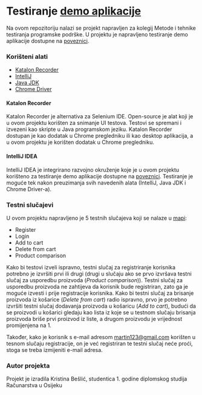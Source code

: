 # Testiranje [demo aplikacije](https://demo.opencart.com/)

Na ovom repozitoriju nalazi se projekt napravljen za kolegij Metode i tehnike testiranja programske podrške. U projektu je napravljeno testiranje demo aplikacije dostupne na [poveznici](https://demo.opencart.com/). 

### Korišteni alati
* [Katalon Recorder](https://chrome.google.com/webstore/detail/katalon-recorder-selenium/ljdobmomdgdljniojadhoplhkpialdid)
* [IntelliJ](https://www.jetbrains.com/idea/)
* [Java JDK](https://www.oracle.com/java/technologies/downloads/)
* [Chrome Driver](https://chromedriver.chromium.org/downloads)

#### Katalon Recorder
Katalon Recorder je alternativa za Selenium IDE. Open-source je alat koji je u ovom projektu korišten za snimanje UI testova. Testovi se spremani i izvezeni kao skripte u Java programskom jeziku. Katalon Recorder dostupan je kao dodatak u Chrome pregledniku ili kao desktop aplikacija, a u ovom projektu je korišten dodatak u Chrome pregledniku.

#### IntelliJ IDEA
IntelliJ IDEA je integrirano razvojno okruženje koje je u ovom projektu korišteno za testiranje demo aplikacije dostupne na [poveznici](https://demo.opencart.com/).
Testiranje je moguće tek nakon preuzimanja svih navedenih alata (IntelliJ, Java JDK i Chrome Driver-a).

### Testni slučajevi
U ovom projektu napravljeno je 5 testnih slučajeva koji se nalaze u [mapi](https://github.com/KristinaBeslic/MTTPP/tree/main/projekt/src/test/java/com/example/MTTPP):
* Register
* Login
* Add to cart
* Delete from cart
* Product comparison

Kako bi testovi izveli ispravno, testni slučaj za registriranje korisnika potrebno je izvršiti prvi ili drugi (drugi u slučaju ako se prvo izvršava testni slučaj za usporedbu proizvoda (_Product comparison_)). Testni slučaj za usporedbu proizvoda ne zahtijeva da korisnik bude registriran, zato ga je moguće izvesti i prije registracije korisnika. Kako bi testni slučaj za brisanje proizvoda iz košarice (_Delete from cart_) radio ispravno, prvo je potrebno izvršiti testni slučaj dodavanja proizvoda u košaricu (_Add to cart_), budući da se proizvodi u košarici gledaju kao lista iz koje se u testnom slučaju brisanja proizvoda briše prvi proizvod iz liste, a drugom proizvodu je vrijednost promijenjena na 1.

Također, kako je korisnik s e-mail adresom martin123@gmail.com korišten u tesnom slučaju registracije, on je već registriran te testni slučaj neće proći, stoga se treba izmijeniti e-mail adresa.

### Autor projekta
Projekt je izradila Kristina Bešlić, studentica 1. godine diplomskog studija Računarstva u Osijeku

